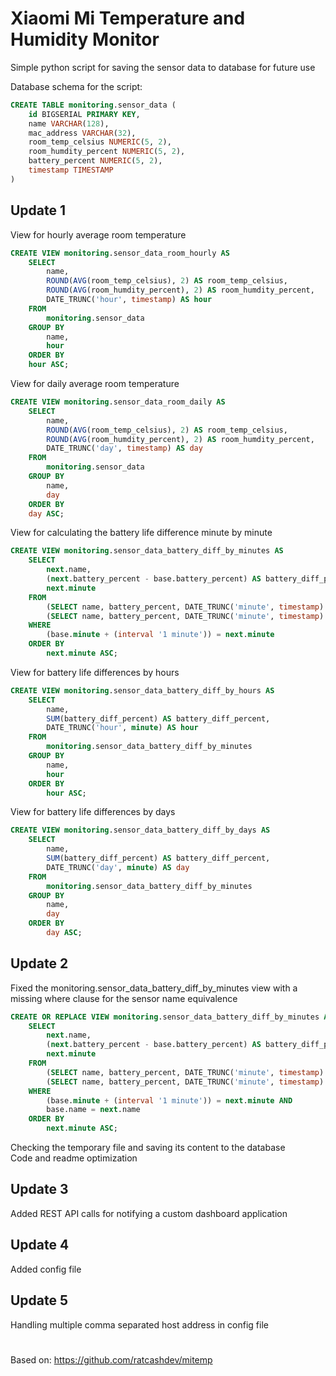 # Xiaomi Mi Temperature and Humidity Monitor

Simple python script for saving the sensor data to database for future use

Database schema for the script:
```SQL
CREATE TABLE monitoring.sensor_data (  
    id BIGSERIAL PRIMARY KEY,  
    name VARCHAR(128),  
    mac_address VARCHAR(32),  
    room_temp_celsius NUMERIC(5, 2),  
    room_humdity_percent NUMERIC(5, 2),  
    battery_percent NUMERIC(5, 2),  
    timestamp TIMESTAMP  
)
```

## Update 1

View for hourly average room temperature
```SQL
CREATE VIEW monitoring.sensor_data_room_hourly AS  
    SELECT  
        name,  
        ROUND(AVG(room_temp_celsius), 2) AS room_temp_celsius,  
        ROUND(AVG(room_humdity_percent), 2) AS room_humdity_percent,  
        DATE_TRUNC('hour', timestamp) AS hour  
    FROM  
        monitoring.sensor_data  
    GROUP BY  
        name,  
        hour  
    ORDER BY  
    hour ASC;
```

View for daily average room temperature
```SQL
CREATE VIEW monitoring.sensor_data_room_daily AS  
    SELECT  
        name,  
        ROUND(AVG(room_temp_celsius), 2) AS room_temp_celsius,  
        ROUND(AVG(room_humdity_percent), 2) AS room_humdity_percent,  
        DATE_TRUNC('day', timestamp) AS day  
    FROM  
        monitoring.sensor_data  
    GROUP BY  
        name,  
        day  
    ORDER BY  
    day ASC;
```

View for calculating the battery life difference minute by minute
```SQL
CREATE VIEW monitoring.sensor_data_battery_diff_by_minutes AS  
    SELECT  
        next.name,  
        (next.battery_percent - base.battery_percent) AS battery_diff_percent,  
        next.minute  
    FROM  
        (SELECT name, battery_percent, DATE_TRUNC('minute', timestamp) AS minute FROM monitoring.sensor_data WHERE id < (SELECT MAX(id) FROM monitoring.sensor_data) ORDER BY minute) AS base,  
        (SELECT name, battery_percent, DATE_TRUNC('minute', timestamp) AS minute FROM monitoring.sensor_data WHERE id > (SELECT MIN(id) FROM monitoring.sensor_data) ORDER BY minute) AS next  
    WHERE  
        (base.minute + (interval '1 minute')) = next.minute  
    ORDER BY  
        next.minute ASC;
```

View for battery life differences by hours
```SQL
CREATE VIEW monitoring.sensor_data_battery_diff_by_hours AS  
    SELECT  
        name,  
        SUM(battery_diff_percent) AS battery_diff_percent,  
        DATE_TRUNC('hour', minute) AS hour  
    FROM  
        monitoring.sensor_data_battery_diff_by_minutes  
    GROUP BY  
        name,  
        hour  
    ORDER BY  
        hour ASC;
```

View for battery life differences by days
```SQL
CREATE VIEW monitoring.sensor_data_battery_diff_by_days AS  
    SELECT  
        name,  
        SUM(battery_diff_percent) AS battery_diff_percent,  
        DATE_TRUNC('day', minute) AS day  
    FROM  
        monitoring.sensor_data_battery_diff_by_minutes  
    GROUP BY  
        name,  
        day  
    ORDER BY  
        day ASC;
```

## Update 2

Fixed the monitoring.sensor_data_battery_diff_by_minutes view with a missing where clause for the sensor name equivalence
```SQL
CREATE OR REPLACE VIEW monitoring.sensor_data_battery_diff_by_minutes AS  
    SELECT  
        next.name,  
        (next.battery_percent - base.battery_percent) AS battery_diff_percent,  
        next.minute  
    FROM  
        (SELECT name, battery_percent, DATE_TRUNC('minute', timestamp) AS minute FROM monitoring.sensor_data WHERE id < (SELECT MAX(id) FROM monitoring.sensor_data) ORDER BY minute) AS base,  
        (SELECT name, battery_percent, DATE_TRUNC('minute', timestamp) AS minute FROM monitoring.sensor_data WHERE id > (SELECT MIN(id) FROM monitoring.sensor_data) ORDER BY minute) AS next  
    WHERE  
        (base.minute + (interval '1 minute')) = next.minute AND  
        base.name = next.name 
    ORDER BY  
        next.minute ASC;
```

Checking the temporary file and saving its content to the database  
Code and readme optimization 

## Update 3

Added REST API calls for notifying a custom dashboard application

## Update 4

Added config file

## Update 5

Handling multiple comma separated host address in config file

#
Based on: https://github.com/ratcashdev/mitemp
